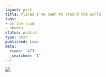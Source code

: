 ```yaml
---
layout: post
title: Places I’ve been to around the world
tags:
- on the road
- ubuntu
status: publish
type: post
published: true
meta:
  views: '473'
  _searchme: '1'
---
```


![](https://dl.dropboxusercontent.com/u/308058/blogimages/2010/07/worldmap1.gif)

